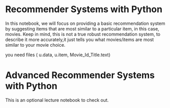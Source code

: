 # Recommender Systems with Python
In this notebook, we will focus on providing a basic recommendation system by suggesting items that are most similar to a particular item, in this case, movies. Keep in mind, this is not a true robust recommendation system, to describe it more accurately,it just tells you what movies/items are most similar to your movie choice.

you need files ( u.data, u.item, Movie_Id_Title.text)

# Advanced Recommender Systems with Python
This is an optional lecture notebook to check out.
